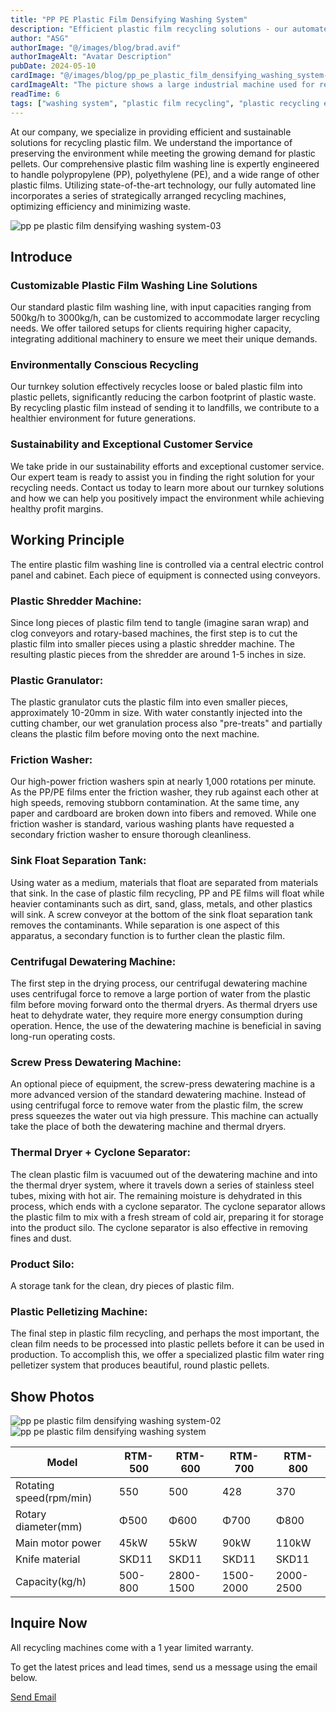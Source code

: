 ```yaml
---
title: "PP PE Plastic Film Densifying Washing System"
description: "Efficient plastic film recycling solutions - our automated washing line recycles PP, PE & diverse plastic films into high-quality pellets. Customizable capacities up to 3000kg/hr. Eco-friendly turnkey system minimizes waste, preserves environment. Contact us for tailored recycling solutions."
author: "ASG"
authorImage: "@/images/blog/brad.avif"
authorImageAlt: "Avatar Description"
pubDate: 2024-05-10
cardImage: "@/images/blog/pp_pe_plastic_film_densifying_washing_system-04.webp"
cardImageAlt: "The picture shows a large industrial machine used for recycling plastics or processing other materials. It consists of various components such as conveyor belts, shredders, sorters, and separators. The machine appears to be designed for sorting, grinding, and processing waste materials into recyclable or reusable products. The steel and blue-colored parts indicate a heavy-duty, industrial-grade construction for handling large volumes of materials efficiently."
readTime: 6
tags: ["washing system", "plastic film recycling", "plastic recycling equipment", "plastic washing line", "densifying washing system" ]
---
```

At our company, we specialize in providing efficient and sustainable solutions for recycling plastic film. We understand the importance of preserving the environment while meeting the growing demand for plastic pellets. Our comprehensive plastic film washing line is expertly engineered to handle polypropylene (PP), polyethylene (PE), and a wide range of other plastic films. Utilizing state-of-the-art technology, our fully automated line incorporates a series of strategically arranged recycling machines, optimizing efficiency and minimizing waste.

![pp pe plastic film densifying washing system-03](/images/pp_pe_plastic_film_densifying_washing_system-03.webp)

## Introduce

### Customizable Plastic Film Washing Line Solutions
Our standard plastic film washing line, with input capacities ranging from 500kg/h to 3000kg/h, can be customized to accommodate larger recycling needs. We offer tailored setups for clients requiring higher capacity, integrating additional machinery to ensure we meet their unique demands.

### Environmentally Conscious Recycling
Our turnkey solution effectively recycles loose or baled plastic film into plastic pellets, significantly reducing the carbon footprint of plastic waste. By recycling plastic film instead of sending it to landfills, we contribute to a healthier environment for future generations.

### Sustainability and Exceptional Customer Service
We take pride in our sustainability efforts and exceptional customer service. Our expert team is ready to assist you in finding the right solution for your recycling needs. Contact us today to learn more about our turnkey solutions and how we can help you positively impact the environment while achieving healthy profit margins.

## Working Principle
The entire plastic film washing line is controlled via a central electric control panel and cabinet. Each piece of equipment is connected using conveyors.

### Plastic Shredder Machine:
Since long pieces of plastic film tend to tangle (imagine saran wrap) and clog conveyors and rotary-based machines, the first step is to cut the plastic film into smaller pieces using a plastic shredder machine. The resulting plastic pieces from the shredder are around 1-5 inches in size.

### Plastic Granulator:
The plastic granulator cuts the plastic film into even smaller pieces, approximately 10-20mm in size. With water constantly injected into the cutting chamber, our wet granulation process also "pre-treats" and partially cleans the plastic film before moving onto the next machine.

### Friction Washer:
Our high-power friction washers spin at nearly 1,000 rotations per minute. As the PP/PE films enter the friction washer, they rub against each other at high speeds, removing stubborn contamination. At the same time, any paper and cardboard are broken down into fibers and removed. While one friction washer is standard, various washing plants have requested a secondary friction washer to ensure thorough cleanliness.

### Sink Float Separation Tank:
Using water as a medium, materials that float are separated from materials that sink. In the case of plastic film recycling, PP and PE films will float while heavier contaminants such as dirt, sand, glass, metals, and other plastics will sink. A screw conveyor at the bottom of the sink float separation tank removes the contaminants. While separation is one aspect of this apparatus, a secondary function is to further clean the plastic film.

### Centrifugal Dewatering Machine:
The first step in the drying process, our centrifugal dewatering machine uses centrifugal force to remove a large portion of water from the plastic film before moving forward onto the thermal dryers. As thermal dryers use heat to dehydrate water, they require more energy consumption during operation. Hence, the use of the dewatering machine is beneficial in saving long-run operating costs.

### Screw Press Dewatering Machine:
An optional piece of equipment, the screw-press dewatering machine is a more advanced version of the standard dewatering machine. Instead of using centrifugal force to remove water from the plastic film, the screw press squeezes the water out via high pressure. This machine can actually take the place of both the dewatering machine and thermal dryers.

### Thermal Dryer + Cyclone Separator:
The clean plastic film is vacuumed out of the dewatering machine and into the thermal dryer system, where it travels down a series of stainless steel tubes, mixing with hot air. The remaining moisture is dehydrated in this process, which ends with a cyclone separator. The cyclone separator allows the plastic film to mix with a fresh stream of cold air, preparing it for storage into the product silo. The cyclone separator is also effective in removing fines and dust.

### Product Silo:
A storage tank for the clean, dry pieces of plastic film.

### Plastic Pelletizing Machine:
The final step in plastic film recycling, and perhaps the most important, the clean film needs to be processed into plastic pellets before it can be used in production. To accomplish this, we offer a specialized plastic film water ring pelletizer system that produces beautiful, round plastic pellets.


## Show Photos
![pp pe plastic film densifying washing system-02](/images/pp_pe_plastic_film_densifying_washing_system-02.webp)
![pp pe plastic film densifying washing system](/images/pp_pe_plastic_film_densifying_washing_system.webp)


<div class="scrollable-table-container">
  <table>
  <thead>
   <tr>
      <th>Model</th>
      <th>RTM-500</th>
      <th>RTM-600</th>
      <th>RTM-700</th>
      <th>RTM-800</th>
    </tr>
  </thead>
  <tbody>
    <tr>
      <td>Rotating speed(rpm/min)</td>
      <td>550</td>
      <td>500</td>
      <td>428</td>
      <td>370</td>
    </tr>
    <tr>
      <td>Rotary diameter(mm)</td>
      <td>Φ500</td>
      <td>Φ600</td>
      <td>Φ700</td>
      <td>Φ800</td>
    </tr>
    <tr>
      <td>Main motor power</td>
      <td>45kW</td>
      <td>55kW</td>
      <td>90kW</td>
      <td>110kW</td>
    </tr>
    <tr>
      <td>Knife material</td>
      <td>SKD11</td>
      <td>SKD11</td>
      <td>SKD11</td>
      <td>SKD11</td>
    </tr>
    <tr>
      <td>Capacity(kg/h)</td>
      <td>500-800</td>
      <td>2800-1500</td>
      <td>1500-2000</td>
      <td>2000-2500</td>
    </tr>
  </tbody>
</table>
</div>

## Inquire Now

All recycling machines come with a 1 year limited warranty.

To get the latest prices and lead times, send us a message using the email below.

<div class="email-button-container">
  <a href="mailto:sales@rumtoo.com" class="email-button">Send Email</a>
</div>
